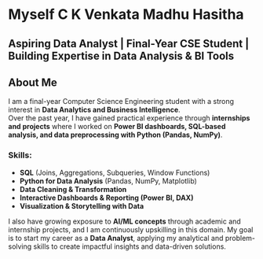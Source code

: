 # Myself C K Venkata Madhu Hasitha

## Aspiring Data Analyst | Final-Year CSE Student | Building Expertise in Data Analysis & BI Tools

## About Me
I am a final-year Computer Science Engineering student with a strong interest in **Data Analytics and Business Intelligence**.  
Over the past year, I have gained practical experience through **internships and projects** where I worked on **Power BI dashboards, SQL-based analysis, and data preprocessing with Python (Pandas, NumPy)**.  

### Skills:
- **SQL** (Joins, Aggregations, Subqueries, Window Functions)  
- **Python for Data Analysis** (Pandas, NumPy, Matplotlib)  
- **Data Cleaning & Transformation**
- **Interactive Dashboards & Reporting (Power BI, DAX)**  
- **Visualization & Storytelling with Data**  

I also have growing exposure to **AI/ML concepts** through academic and internship projects, and I am continuously upskilling in this domain. My goal is to start my career as a **Data Analyst**, applying my analytical and problem-solving skills to create impactful insights and data-driven solutions.
